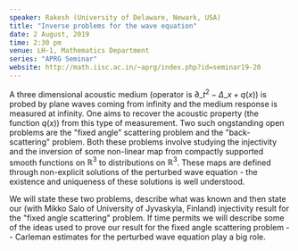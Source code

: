 ```yaml
---
speaker: Rakesh (University of Delaware, Newark, USA)
title: "Inverse problems for the wave equation"
date: 2 August, 2019
time: 2:30 pm
venue: LH-1, Mathematics Department
series: "APRG Seminar"
website: http://math.iisc.ac.in/~aprg/index.php?id=seminar19-20
---
```


A three dimensional acoustic medium $($operator is $\partial\_t^2 \minus \Delta\_x + q(x))$
is probed by plane waves coming from infinity and
the medium response is measured at infinity. One aims to recover the
acoustic property (the function $q(x)$) from this type of measurement.
Two such ongstanding open problems are the "fixed angle" scattering
problem and the "back-scattering" problem. Both these problems involve
studying the injectivity and the inversion of some non-linear map from
compactly supported smooth functions on $\mathbb{R}^3$ to distributions
on $\mathbb{R}^3$. These maps are defined through non-explicit solutions
of the perturbed wave equation - the existence and uniqueness of these
solutions is well understood.

We will state these two problems, describe what was known and then state
our (with Mikko Salo of University of Jyvaskyla, Finland) injectivity
result for the "fixed angle scattering" problem. If time permits we
will describe some of the ideas used to prove our result for the fixed
angle scattering problem -- Carleman estimates for the perturbed wave
equation play a big role.


